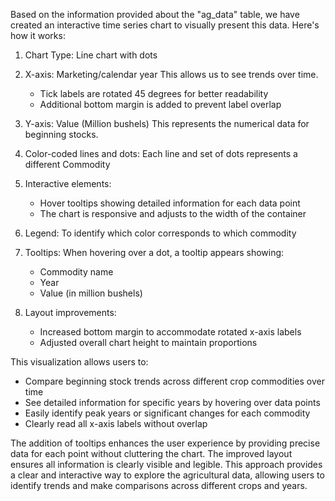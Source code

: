 Based on the information provided about the "ag_data" table, we have created an interactive time series chart to visually present this data. Here's how it works:

1. Chart Type: Line chart with dots

2. X-axis: Marketing/calendar year
   This allows us to see trends over time.
   - Tick labels are rotated 45 degrees for better readability
   - Additional bottom margin is added to prevent label overlap

3. Y-axis: Value (Million bushels)
   This represents the numerical data for beginning stocks.

4. Color-coded lines and dots: Each line and set of dots represents a different Commodity

5. Interactive elements:
   - Hover tooltips showing detailed information for each data point
   - The chart is responsive and adjusts to the width of the container

6. Legend: To identify which color corresponds to which commodity

7. Tooltips: When hovering over a dot, a tooltip appears showing:
   - Commodity name
   - Year
   - Value (in million bushels)

8. Layout improvements:
   - Increased bottom margin to accommodate rotated x-axis labels
   - Adjusted overall chart height to maintain proportions

This visualization allows users to:
- Compare beginning stock trends across different crop commodities over time
- See detailed information for specific years by hovering over data points
- Easily identify peak years or significant changes for each commodity
- Clearly read all x-axis labels without overlap

The addition of tooltips enhances the user experience by providing precise data for each point without cluttering the chart. The improved layout ensures all information is clearly visible and legible. This approach provides a clear and interactive way to explore the agricultural data, allowing users to identify trends and make comparisons across different crops and years.
